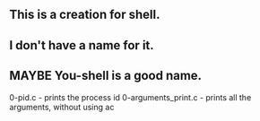 ## This is a creation for shell.
## I don't have a name for it.
## MAYBE  You-shell is a good name.
0-pid.c - prints the process id
0-arguments_print.c - prints all the arguments, without using ac
